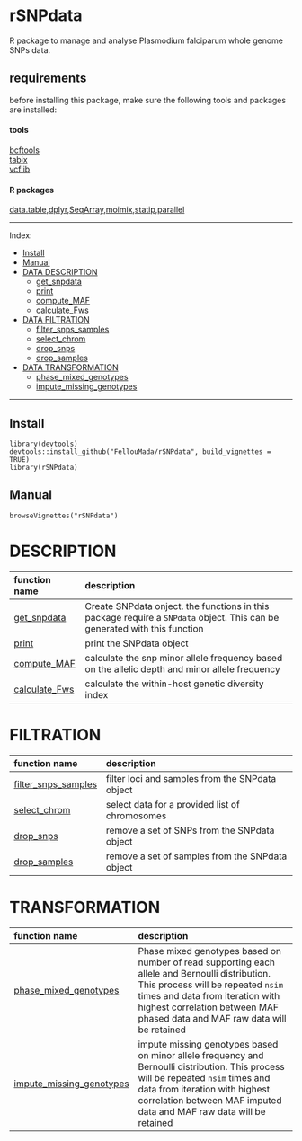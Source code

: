 # rSNPdata     
R package to manage and analyse Plasmodium falciparum whole genome SNPs data.     

## requirements      
before installing this package, make sure the following tools and packages are installed:      
#### tools     
[bcftools](http://www.htslib.org/download/)    
[tabix](http://www.htslib.org/doc/tabix.html)  
[vcflib](https://github.com/vcflib/vcflib)

#### R packages     
[data.table](https://cran.r-project.org/web/packages/data.table/index.html),[dplyr](https://cran.r-project.org/web/packages/dplyr/index.html),[SeqArray](https://www.bioconductor.org/packages/release/bioc/html/SeqArray.html),[moimix](https://github.com/bahlolab/moimix),[statip](https://cran.r-project.org/web/packages/statip/index.html),[parallel](https://stat.ethz.ch/R-manual/R-devel/library/parallel/doc/parallel.pdf)

---
Index:

- [Install](#Install) 
- [Manual](#Manual)
- [DATA DESCRIPTION](#DESCRIPTION)    
  * [get_snpdata](#DESCRIPTION)
  * [print](#DESCRIPTION)
  * [compute_MAF](#DESCRIPTION)
  * [calculate_Fws](#DESCRIPTION)
- [DATA FILTRATION](#FILTRATION)
  * [filter_snps_samples](#FILTRATION)
  * [select_chrom](#FILTRATION)
  * [drop_snps](#FILTRATION)
  * [drop_samples](#FILTRATION)
- [DATA TRANSFORMATION](#TRANSFORMATION)
  * [phase_mixed_genotypes](#TRANSFORMATION)
  * [impute_missing_genotypes](#TRANSFORMATION)
---

## Install   
``` {r eval=FALSE}
library(devtools)
devtools::install_github("FellouMada/rSNPdata", build_vignettes = TRUE)
library(rSNPdata)
```

## Manual  
```{r}
browseVignettes("rSNPdata")
```

# DESCRIPTION    

| function name | description |    
| :-------------- | :---------- |     
| [get_snpdata](./doc/get_snpdata.md) | Create SNPdata onject. the functions in this package require a `SNPdata` object. This can be generated with this function | 
| [print](./doc/print.md) | print the SNPdata object | 
| [compute_MAF](./doc/maf.md) | calculate the snp minor allele frequency based on the allelic depth and minor allele frequency | 
| [calculate_Fws](./doc/fws.md) | calculate the within-host genetic diversity index  | 

# FILTRATION

| function name | description |    
| :-------------- | :---------- |     
| [filter_snps_samples](./doc/filter.md) | filter loci and samples from the SNPdata object | 
| [select_chrom](./doc/select_chrom.md) | select data for a provided list of chromosomes | 
| [drop_snps](./doc/remove_snp.md) | remove a set of SNPs from the SNPdata object | 
| [drop_samples](./doc/remove_sample.md) | remove a set of samples from the SNPdata object  | 


# TRANSFORMATION

| function name | description |    
| :-------------- | :---------- |     
| [phase_mixed_genotypes](./doc/phase.md) | Phase mixed genotypes based on number of read supporting each allele and Bernoulli distribution. This process will be repeated `nsim` times and data from iteration with highest correlation between MAF phased data and MAF raw data will be retained | 
| [impute_missing_genotypes](./doc/impute.md) | impute missing genotypes based on minor allele frequency and Bernoulli distribution. This process will be repeated `nsim` times and data from iteration with highest correlation between MAF imputed data and MAF raw data will be retained| 


